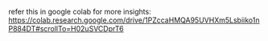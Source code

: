 refer this in google colab for more insights:
https://colab.research.google.com/drive/1PZccaHMQA95UVHXm5Lsbiiko1nP884DT#scrollTo=H02uSVCDprT6
